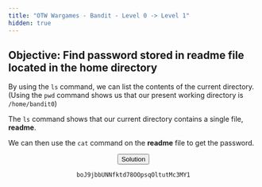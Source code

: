 ```yaml
---
title: "OTW Wargames - Bandit - Level 0 -> Level 1"
hidden: true
---
```


<h2>Objective: Find password stored in <b>readme</b> file located in the home directory</h2>

By using the `ls` command, we can list the contents of the current directory. (Using the `pwd` command shows us that our present working directory is `/home/bandit0`)

The `ls` command shows that our current directory contains a single file, <b>readme</b>.

We can then use the `cat` command on the <b>readme</b> file to get the password.


<center><button id="solution_button">Solution</button></center>
<center><p id="solution"><code>boJ9jbbUNNfktd78OOpsqOltutMc3MY1</code></p></center>